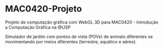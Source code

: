 # MAC0420-Projeto
Projeto de computação gráfica com WebGL 3D para MAC0420 - Introdução a Computação Gráfica na @USP

Simulador de jardim com pontos de vista (POVs) de animais diferentes se movimentando por meios diferentes (terrestre, aquático e aéreo).